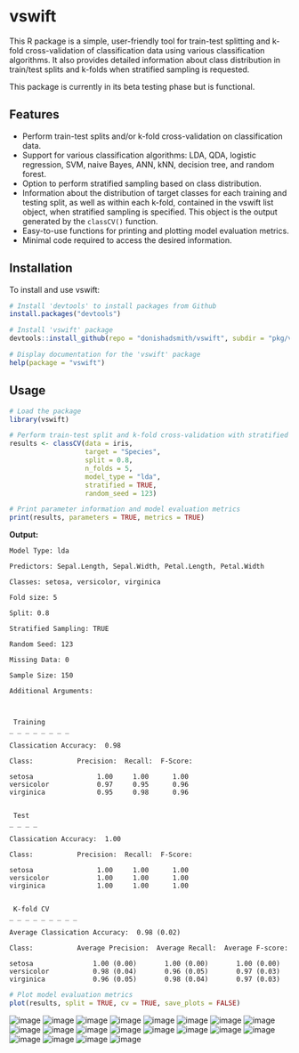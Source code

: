 # vswift
This R package is a simple, user-friendly tool for train-test splitting and k-fold cross-validation of classification data using various classification algorithms. It also provides detailed information about class distribution in train/test splits and k-folds when stratified sampling is requested.

This package is currently in its beta testing phase but is functional.


## Features

- Perform train-test splits and/or k-fold cross-validation on classification data.
- Support for various classification algorithms: LDA, QDA, logistic regression, SVM, naive Bayes, ANN, kNN, decision tree, and random forest.
- Option to perform stratified sampling based on class distribution.
- Information about the distribution of target classes for each training and testing split, as well as within each k-fold, contained in the vswift list object, when stratified sampling is specified. This object is the output generated by the `classCV()` function.
- Easy-to-use functions for printing and plotting model evaluation metrics.
- Minimal code required to access the desired information.

## Installation

To install and use vswift:

```R
# Install 'devtools' to install packages from Github
install.packages("devtools")

# Install 'vswift' package
devtools::install_github(repo = "donishadsmith/vswift", subdir = "pkg/vswift")

# Display documentation for the 'vswift' package
help(package = "vswift")
```
## Usage

```R
# Load the package
library(vswift)

# Perform train-test split and k-fold cross-validation with stratified sampling
results <- classCV(data = iris,
                   target = "Species",
                   split = 0.8,
                   n_folds = 5,
                   model_type = "lda",
                   stratified = TRUE,
                   random_seed = 123)                              
```
```R
# Print parameter information and model evaluation metrics
print(results, parameters = TRUE, metrics = TRUE)
```
**Output:**
```
Model Type: lda

Predictors: Sepal.Length, Sepal.Width, Petal.Length, Petal.Width

Classes: setosa, versicolor, virginica

Fold size: 5

Split: 0.8

Stratified Sampling: TRUE

Random Seed: 123

Missing Data: 0

Sample Size: 150

Additional Arguments: 



 Training 
_ _ _ _ _ _ _ _ 

Classication Accuracy:  0.98 

Class:           Precision:  Recall:  F-Score:

setosa                1.00     1.00      1.00 
versicolor            0.97     0.95      0.96 
virginica             0.95     0.98      0.96 


 Test 
_ _ _ _ 

Classication Accuracy:  1.00 

Class:           Precision:  Recall:  F-Score:

setosa                1.00     1.00      1.00 
versicolor            1.00     1.00      1.00 
virginica             1.00     1.00      1.00 


 K-fold CV 
_ _ _ _ _ _ _ _ _ 

Average Classication Accuracy:  0.98 (0.02) 

Class:           Average Precision:  Average Recall:  Average F-score:

setosa               1.00 (0.00)       1.00 (0.00)       1.00 (0.00) 
versicolor           0.98 (0.04)       0.96 (0.05)       0.97 (0.03) 
virginica            0.96 (0.05)       0.98 (0.04)       0.97 (0.03) 
```
```R
# Plot model evaluation metrics
plot(results, split = TRUE, cv = TRUE, save_plots = FALSE)
```
![image](https://user-images.githubusercontent.com/112973674/236356074-7f420bc3-63fd-4407-9dc7-4ed09506886c.png)
![image](https://user-images.githubusercontent.com/112973674/236356083-f59ebafc-e5a4-4dab-a696-de5a6ae723be.png)
![image](https://user-images.githubusercontent.com/112973674/236356088-fe71f5a3-ecfa-4934-9049-13305ce5d56e.png)
![image](https://user-images.githubusercontent.com/112973674/236356101-8eccba78-b0be-4473-a822-61eb00edc8d9.png)
![image](https://user-images.githubusercontent.com/112973674/236356111-1cf184ba-6ef3-41a4-8c95-5f98902c72ee.png)
![image](https://user-images.githubusercontent.com/112973674/236356127-fb8c7da4-762c-4164-a8f0-0496e66c8c04.png)
![image](https://user-images.githubusercontent.com/112973674/236356144-33e15f57-ed6a-4be0-a798-e5fbef815e2d.png)
![image](https://user-images.githubusercontent.com/112973674/236356158-0afc4f51-7a62-4a28-bd60-07c2a632d311.png)
![image](https://user-images.githubusercontent.com/112973674/236356175-d45d32af-115c-48cc-8503-275197a48b61.png)
![image](https://user-images.githubusercontent.com/112973674/236356220-998d8e21-0640-444f-8f0b-f3e8133bfe82.png)
![image](https://user-images.githubusercontent.com/112973674/236356233-3f5fd69d-d3a3-4d1e-ab51-340e5351db86.png)
![image](https://user-images.githubusercontent.com/112973674/236356246-da9dc81e-ae80-4353-8261-a31d9854c9b5.png)
![image](https://user-images.githubusercontent.com/112973674/236356256-db6dab3c-7c51-46ad-a6f8-a23cc845ea63.png)
![image](https://user-images.githubusercontent.com/112973674/236356275-bafd982f-f6d8-4368-a240-202277ecdc09.png)
![image](https://user-images.githubusercontent.com/112973674/236356283-bf0e47dc-f8ac-41fe-bae7-49dbd5785d9e.png)
![image](https://user-images.githubusercontent.com/112973674/236356294-933e0eda-e7c6-47d8-8017-a817b4394a01.png)
![image](https://user-images.githubusercontent.com/112973674/236356306-b101c0a4-049e-45f1-bf70-371968d90b06.png)
![image](https://user-images.githubusercontent.com/112973674/236356316-6bbad7cd-ddf3-460a-8c41-e4198cdb58f6.png)
![image](https://user-images.githubusercontent.com/112973674/236356328-45cdbd5d-a88b-4191-92b7-8503d44fb036.png)
![image](https://user-images.githubusercontent.com/112973674/236356341-2af76050-18bf-4d21-8504-c598176f8269.png)















